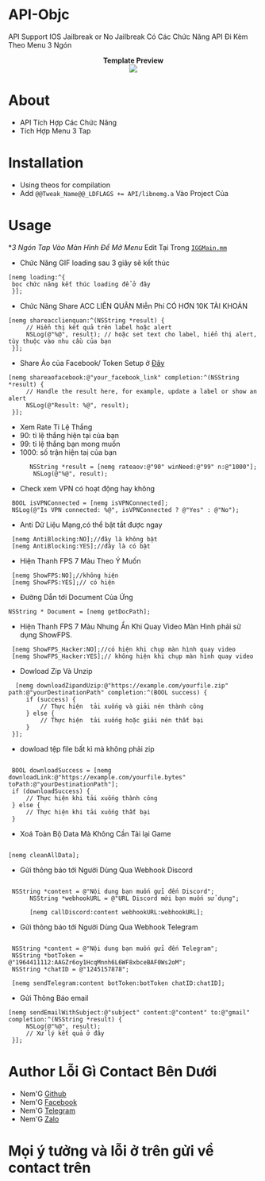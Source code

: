 # API-Objc
API Support IOS Jailbreak or No Jailbreak 
Có Các Chức Năng API Đi Kèm Theo Menu 3 Ngón
<div style="text-align: center;">
<b>Template Preview</b><br>

<img src="https://raw.githubusercontent.com/Nem-G/API-Objc/main/IMG_6050.PNG">
</div>

# About
- API Tích Hợp Các Chức Năng
- Tích Hợp Menu 3 Tap
# Installation
- Using theos for compilation
- Add ```@@Tweak_Name@@_LDFLAGS += API/libnemg.a``` Vào Project Của 

# Usage
**3 Ngón Tap Vào Màn Hình Để Mở Menu*
Edit Tại Trong [`IGGMain.mm`](IGGMain.mm)

- Chức Năng GIF loading sau 3 giây sẽ kết thúc
```obj-c
[nemg loading:^{
 bọc chức năng kết thúc loading để ở đây
 }];
```
- Chức Năng Share ACC LIÊN QUÂN Miễn Phí CÓ HƠN 10K TÀI KHOẢN
```obj-c
[nemg shareacclienquan:^(NSString *result) {
     // Hiển thị kết quả trên label hoặc alert
     NSLog(@"%@", result); // hoặc set text cho label, hiển thị alert, tùy thuộc vào nhu cầu của bạn
 }];
```
- Share Ảo của Facebook/ Token Setup ở [Đây](https://github.com/Nem-G/API-Objc/blob/main/API/nemg.h#L33-L34)
```obj-c
[nemg shareaofacebook:@"your_facebook_link" completion:^(NSString *result) {
     // Handle the result here, for example, update a label or show an alert
     NSLog(@"Result: %@", result);
 }];
```
- Xem Rate Tỉ Lệ Thắng    
- 90: tỉ lệ thắng hiện tại của bạn
- 99: tỉ lệ thắng bạn mong muốn
- 1000: số trận hiện taị của bạn
```obj-c
      NSString *result = [nemg rateaov:@"90" winNeed:@"99" n:@"1000"];
       NSLog(@"%@", result);
```
- Check xem VPN có hoạt động hay không
```obj-c
 BOOL isVPNConnected = [nemg isVPNConnected];
 NSLog(@"Is VPN connected: %@", isVPNConnected ? @"Yes" : @"No");

```
- Anti Dữ Liệu Mạng,có thể bật tắt được ngay
```obj-c
 [nemg AntiBlocking:NO];//đây là không bật
 [nemg AntiBlocking:YES];//đây là có bật
```
- Hiện Thanh FPS 7 Màu Theo Ý Muốn
```obj-c
 [nemg ShowFPS:NO];//không hiện
 [nemg ShowFPS:YES];// có hiện
```
- Đường Dẫn tới Document Của Ứng 
```obj-c
NSString * Document = [nemg getDocPath];

```
- Hiện Thanh FPS 7 Màu Nhưng Ẩn Khi Quay Video Màn Hình phải sử dụng ShowFPS.
```obj-c
 [nemg ShowFPS_Hacker:NO];//có hiện khi chụp màn hình quay video
 [nemg ShowFPS_Hacker:YES];// không hiện khi chụp màn hình quay video

```
- Dowload Zip Và Unzip
```obj-c
  [nemg downloadZipandUzip:@"https://example.com/yourfile.zip" path:@"yourDestinationPath" completion:^(BOOL success) {
     if (success) {
         // Thực hiện  tải xuống và giải nén thành công
     } else {
         // Thực hiện  tải xuống hoặc giải nén thất bại
     }
 }];
```
- dowload tệp file bất kì mà không phải zip
```obj-c
       
 BOOL downloadSuccess = [nemg downloadLink:@"https://example.com/yourfile.bytes" toPath:@"yourDestinationPath"];
 if (downloadSuccess) {
     // Thực hiện khi tải xuống thành công
 } else {
     // Thực hiện khi tải xuống thất bại
 }
```
- Xoá Toàn Bộ Data Mà Không Cần Tải lại Game
```obj-c
       
[nemg cleanAllData];
```
- Gửi thông báo tới Người Dùng Qua Webhook Discord
```obj-c
       
 NSString *content = @"Nội dung bạn muốn gửi đến Discord";
      NSString *webhookURL = @"URL Discord mới bạn muốn sử dụng";
 
      [nemg callDiscord:content webhookURL:webhookURL];
```
- Gửi thông báo tới Người Dùng Qua Webhook Telegram
```obj-c
       
 NSString *content = @"Nội dung bạn muốn gửi đến Telegram";
 NSString *botToken = @"1964411112:AAGZr6oy1HcqMnnh6L6WF8xbceBAF0Ws2oM";
 NSString *chatID = @"1245157878";
 
 [nemg sendTelegram:content botToken:botToken chatID:chatID];
```
- Gửi Thông Báo email
```obj-c
[nemg sendEmailWithSubject:@"subject" content:@"content" to:@"gmail" completion:^(NSString *result) {
     NSLog(@"%@", result);
     // Xử lý kết quả ở đây
 }];
```

# Author Lỗi Gì Contact Bên Dưới
- Nem'G [Github](https://github.com/Nem-G)
- Nem'G [Facebook](https://fb.com/user.nemg)
- Nem'G [Telegram](https://t.me/thenamk3)
- Nem'G [Zalo](https://zalo.me/thenamk3)
# Mọi ý tưởng và lỗi ở trên gửi về contact trên
